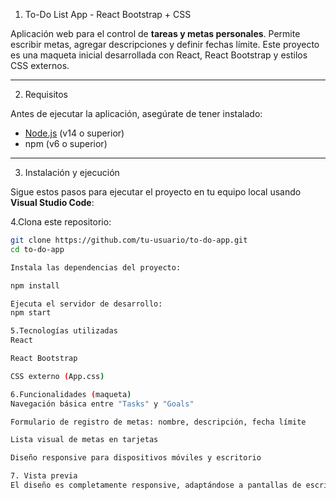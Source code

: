 1. To-Do List App - React Bootstrap + CSS

Aplicación web para el control de **tareas y metas personales**. Permite escribir metas, agregar descripciones y definir fechas límite. Este proyecto es una maqueta inicial desarrollada con React, React Bootstrap y estilos CSS externos.

---

2. Requisitos

Antes de ejecutar la aplicación, asegúrate de tener instalado:

- [Node.js](https://nodejs.org/) (v14 o superior)
- npm (v6 o superior)

---

3. Instalación y ejecución

Sigue estos pasos para ejecutar el proyecto en tu equipo local usando **Visual Studio Code**:

4.Clona este repositorio:

```bash
git clone https://github.com/tu-usuario/to-do-app.git
cd to-do-app

Instala las dependencias del proyecto:

npm install

Ejecuta el servidor de desarrollo:
npm start

5.Tecnologías utilizadas
React

React Bootstrap

CSS externo (App.css)

6.Funcionalidades (maqueta)
Navegación básica entre "Tasks" y "Goals"

Formulario de registro de metas: nombre, descripción, fecha límite

Lista visual de metas en tarjetas

Diseño responsive para dispositivos móviles y escritorio

7. Vista previa
El diseño es completamente responsive, adaptándose a pantallas de escritorio y móviles.
